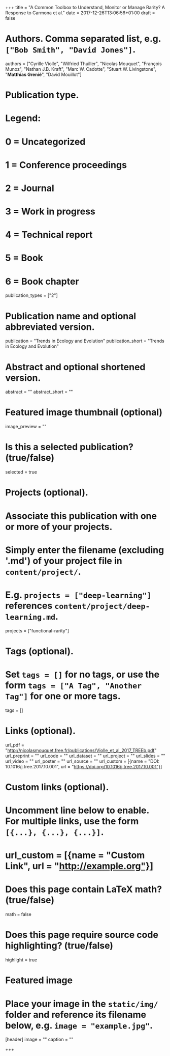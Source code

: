 +++
title = "A Common Toolbox to Understand, Monitor or Manage Rarity? A Response to Carmona et al."
date = 2017-12-26T13:06:56+01:00
draft = false

# Authors. Comma separated list, e.g. `["Bob Smith", "David Jones"]`.
authors = ["Cyrille Violle", "Wilfried Thuiller", "Nicolas Mouquet",
           "François Munoz", "Nathan J.B. Kraft", "Marc W. Cadotte",
           "Stuart W. Livingstone", "**Matthias Grenié**", "David Mouillot"]

# Publication type.
# Legend:
# 0 = Uncategorized
# 1 = Conference proceedings
# 2 = Journal
# 3 = Work in progress
# 4 = Technical report
# 5 = Book
# 6 = Book chapter
publication_types = ["2"]

# Publication name and optional abbreviated version.
publication = "Trends in Ecology and Evolution"
publication_short = "Trends in Ecology and Evolution"

# Abstract and optional shortened version.
abstract = ""
abstract_short = ""

# Featured image thumbnail (optional)
image_preview = ""

# Is this a selected publication? (true/false)
selected = true

# Projects (optional).
#   Associate this publication with one or more of your projects.
#   Simply enter the filename (excluding '.md') of your project file in `content/project/`.
#   E.g. `projects = ["deep-learning"]` references `content/project/deep-learning.md`.
projects = ["functional-rarity"]

# Tags (optional).
#   Set `tags = []` for no tags, or use the form `tags = ["A Tag", "Another Tag"]` for one or more tags.
tags = []

# Links (optional).
url_pdf = "http://nicolasmouquet.free.fr/publications/Violle_et_al_2017_TREEb.pdf"
url_preprint = ""
url_code = ""
url_dataset = ""
url_project = ""
url_slides = ""
url_video = ""
url_poster = ""
url_source = ""
url_custom = [{name = "DOI: 10.1016/j.tree.2017.10.001", url  = "https://doi.org/10.1016/j.tree.2017.10.001"}]

# Custom links (optional).
#   Uncomment line below to enable. For multiple links, use the form `[{...}, {...}, {...}]`.
# url_custom = [{name = "Custom Link", url = "http://example.org"}]

# Does this page contain LaTeX math? (true/false)
math = false

# Does this page require source code highlighting? (true/false)
highlight = true

# Featured image
# Place your image in the `static/img/` folder and reference its filename below, e.g. `image = "example.jpg"`.
[header]
image = ""
caption = ""

+++
